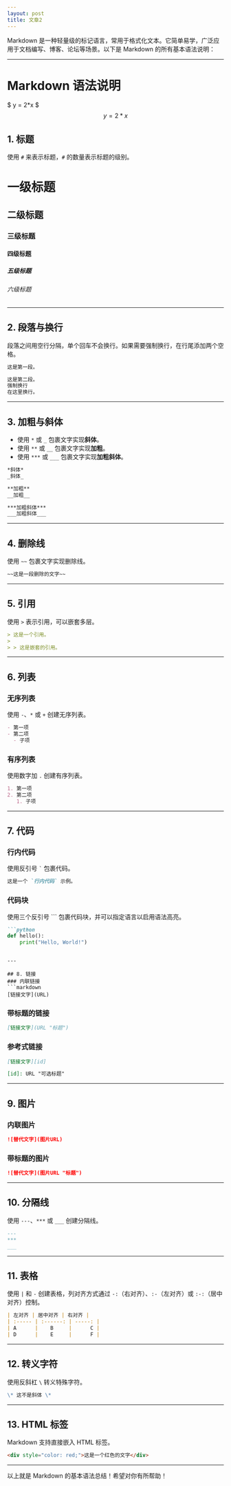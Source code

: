 ```yaml
---
layout: post
title: 文章2
---
```


Markdown 是一种轻量级的标记语言，常用于格式化文本。它简单易学，广泛应用于文档编写、博客、论坛等场景。以下是 Markdown 的所有基本语法说明：

---

# Markdown 语法说明

$ y = 2*x $
$$ y = 2*x $$

## 1. 标题
使用 `#` 来表示标题，`#` 的数量表示标题的级别。



# 一级标题
## 二级标题
### 三级标题
#### 四级标题
##### 五级标题
###### 六级标题


---

## 2. 段落与换行
段落之间用空行分隔，单个回车不会换行。如果需要强制换行，在行尾添加两个空格。

```markdown
这是第一段。

这是第二段。
强制换行  
在这里换行。
```

---

## 3. 加粗与斜体
- 使用 `*` 或 `_` 包裹文字实现**斜体**。
- 使用 `**` 或 `__` 包裹文字实现**加粗**。
- 使用 `***` 或 `___` 包裹文字实现**加粗斜体**。

```markdown
*斜体*
_斜体_

**加粗**
__加粗__

***加粗斜体***
___加粗斜体___
```

---

## 4. 删除线
使用 `~~` 包裹文字实现删除线。

```markdown
~~这是一段删除的文字~~
```

---

## 5. 引用
使用 `>` 表示引用，可以嵌套多层。

```markdown
> 这是一个引用。
>
> > 这是嵌套的引用。
```

---

## 6. 列表
### 无序列表
使用 `-`、`*` 或 `+` 创建无序列表。

```markdown
- 第一项
- 第二项
  - 子项
```

### 有序列表
使用数字加 `.` 创建有序列表。

```markdown
1. 第一项
2. 第二项
   1. 子项
```

---

## 7. 代码
### 行内代码
使用反引号 `` ` `` 包裹代码。

```markdown
这是一个 `行内代码` 示例。
```

### 代码块
使用三个反引号 ``` 包裹代码块，并可以指定语言以启用语法高亮。

```markdown
```python
def hello():
    print("Hello, World!")
```
```

---

## 8. 链接
### 内联链接
```markdown
[链接文字](URL)
```

### 带标题的链接
```markdown
[链接文字](URL "标题")
```

### 参考式链接
```markdown
[链接文字][id]

[id]: URL "可选标题"
```

---

## 9. 图片
### 内联图片
```markdown
![替代文字](图片URL)
```

### 带标题的图片
```markdown
![替代文字](图片URL "标题")
```

---

## 10. 分隔线
使用 `---`、`***` 或 `___` 创建分隔线。

```markdown
---
***
___
```

---

## 11. 表格
使用 `|` 和 `-` 创建表格，列对齐方式通过 `-:`（右对齐）、`:-`（左对齐）或 `:-:`（居中对齐）控制。

```markdown
| 左对齐 | 居中对齐 | 右对齐 |
| :----- | :------: | -----: |
| A      |    B     |      C |
| D      |    E     |      F |
```

---

## 12. 转义字符
使用反斜杠 `\` 转义特殊字符。

```markdown
\* 这不是斜体 \*
```

---

## 13. HTML 标签
Markdown 支持直接嵌入 HTML 标签。

```markdown
<div style="color: red;">这是一个红色的文字</div>
```

---

以上就是 Markdown 的基本语法总结！希望对你有所帮助！